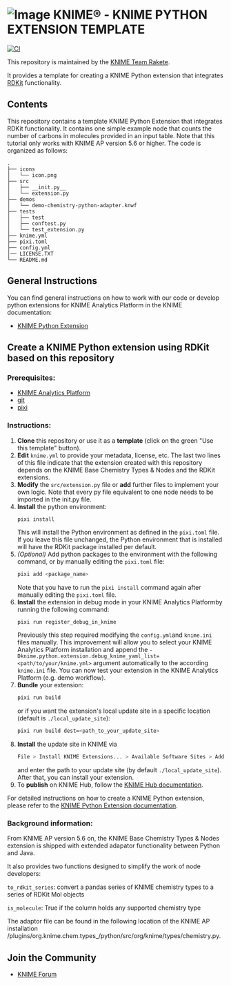 # ![Image](https://www.knime.com/sites/default/files/knime_logo_github_40x40_4layers.png) KNIME® -  KNIME PYTHON EXTENSION TEMPLATE

[![CI](https://github.com/marc-lehner/knime_rdkit_python_demo/actions/workflows/ci.yml/badge.svg)](https://github.com/marc-lehner/knime_rdkit_python_demo/actions/workflows/ci.yml)

This repository is maintained by the [KNIME Team Rakete](mailto:team-rakete@knime.com).

It provides a template for creating a KNIME Python extension that integrates [RDKit](https://rdkit.org/docs/index.html) functionality. 

## Contents

This repository contains a template KNIME Python Extension that integrates RDKit functionality.
It contains one simple example node that counts the number of carbons in molecules provided in an input table.
Note that this tutorial only works with KNIME AP version 5.6 or higher. 
The code is organized as follows:

```
.
├── icons
│   └── icon.png
├── src
│   ├── __init.py__
│   └── extension.py
├── demos
│   └── demo-chemistry-python-adapter.knwf
├── tests
│   ├── test
│   ├── conftest.py
│   └── test_extension.py
├── knime.yml
├── pixi.toml
├── config.yml
│── LICENSE.TXT
└── README.md
```

## General Instructions

You can find general instructions on how to work with our code or develop python extensions for KNIME Analytics Platform in the KNIME documentation:
* [KNIME Python Extension](https://docs.knime.com/latest/pure_python_node_extensions_guide/index.html)

## Create a KNIME Python extension using RDKit based on this repository
### Prerequisites:
* [KNIME Analytics Platform](https://www.knime.com/downloads/overview)
* [git](https://git-scm.com/downloads)
* [pixi](https://pixi.sh/latest/)


### Instructions:
1. **Clone** this repository or use it as a **template** (click on the green "Use this template" button).
2. **Edit** `knime.yml` to provide your metadata, license, etc. The last two lines of this file indicate that the extension created with this repository depends on the KNIME Base Chemistry Types & Nodes and the RDKit extensions. 
3. **Modify** the `src/extension.py` file or **add** further files to implement your own logic. Note that every py file equivalent to one node needs to be imported in the init.py file.
4. **Install** the python environment:
    ```bash
    pixi install
    ```
    This will install the Python environment as defined in the `pixi.toml` file. If you leave this file unchanged, the Python environment that is installed will have the RDKit package installed per default. 
5. _(Optional)_ Add python packages to the environment with the following command, or by manually editing the `pixi.toml` file:
    ```bash
    pixi add <package_name>
    ```
    Note that you have to run the `pixi install` command again after manually editing the `pixi.toml` file. 
6. **Install** the extension in debug mode in your KNIME Analytics Platformby running the following command: 
    ```
    pixi run register_debug_in_knime 
    ```
   Previously this step required modifying the `config.yml`and `knime.ini` files manually. This improvement will allow you to select your KNIME Analytics Platform installation and append the `-Dknime.python.extension.debug_knime_yaml_list=<path/to/your/knime.yml>` argument automatically to the according `knime.ini` file. You can now test your extension in the KNIME Analytics Platform (e.g. demo workflow). 
7. **Bundle** your extension:
    ```bash
    pixi run build
    ```
    or if you want the extension's local update site in a specific location (default is `./local_update_site`):
    ```bash	
    pixi run build dest=<path_to_your_update_site>
    ```
8. **Install** the update site in KNIME via
    ```bash
    File > Install KNIME Extensions... > Available Software Sites > Add... 
    ```
    and enter the path to your update site (by default `./local_update_site`). After that, you can install your extension.
9. To **publish** on KNIME Hub, follow the [KNIME Hub documentation](https://docs.knime.com/latest/knime_hub_guide/index.html#publishing_your_extension).

For detailed instructions on how to create a KNIME Python extension, please refer to the [KNIME Python Extension documentation](https://docs.knime.com/latest/pure_python_node_extensions_guide/index.html).


### Background information:
From KNIME AP version 5.6 on, the KNIME Base Chemistry Types & Nodes extension is shipped with extended adapator functionality between Python and Java. 

It also provides two functions designed to simplify the work of node developers:

`to_rdkit_series`: convert a pandas series of KNIME chemistry types to a series of RDKit Mol objects

`is_molecule`: True if the column holds any supported chemistry type

The adaptor file can be found in the following location of the KNIME AP installation /plugins/org.knime.chem.types_<version>/python/src/org/knime/types/chemistry.py. 


## Join the Community

* [KNIME Forum](https://forum.knime.com)